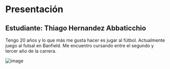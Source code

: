 # Presentación

## Estudiante: Thiago Hernandez Abbaticchio

Tengo 20 años y lo que más me gusta hacer es jugar al fútbol. Actualmente juego al futsal en Banfield. 
Me encuentro cursando entre el segundo y tercer año de la carrera.

![image](https://user-images.githubusercontent.com/82011983/114056500-203fb980-9868-11eb-9ebb-7ef92eb03757.png)
